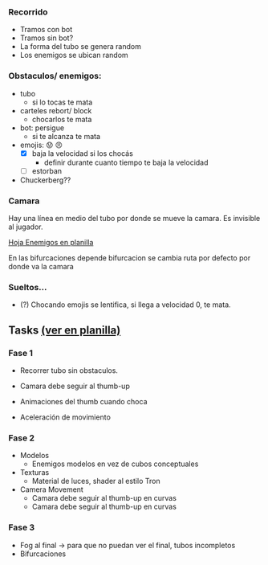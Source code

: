 ### Recorrido

* Tramos con bot
* Tramos sin bot?
* La forma del tubo se genera random
* Los enemigos se ubican random

### Obstaculos/ enemigos:

* tubo
  * si lo tocas te mata
* carteles rebort/ block
  * chocarlos te mata
* bot: persigue
  * si te alcanza te mata
* emojis: :worried:  :angry:
  - [x] baja la velocidad si los chocás
     * definir durante cuanto tiempo te baja la velocidad
  - [ ] estorban 
* Chuckerberg??



### Camara

Hay una línea en medio del tubo por donde se mueve la camara. Es invisible al jugador.

[Hoja Enemigos en planilla](https://docs.google.com/spreadsheets/d/1tvaoEQuVQwzSrRB5Hg3F3912v-NKvN6Kh1BI_phTjEI/edit?ts=5a6caecb#gid=0)

En las bifurcaciones depende bifurcacion se cambia ruta por defecto por donde va la camara

### Sueltos...

* (?) Chocando emojis se lentifica, si llega a velocidad 0, te mata.


## Tasks [(ver en planilla)](https://docs.google.com/spreadsheets/d/1tvaoEQuVQwzSrRB5Hg3F3912v-NKvN6Kh1BI_phTjEI/edit?ts=5a6caecb#gid=322119258)

### Fase 1

* Recorrer tubo sin obstaculos.
* Camara debe seguir al thumb-up

* Animaciones del thumb cuando choca
* Aceleración de movimiento

### Fase 2

* Modelos
  * Enemigos modelos en vez de cubos conceptuales
* Texturas
  * Material de luces, shader al estilo Tron
* Camera Movement
  * Camara debe seguir al thumb-up en curvas
  * Camara debe seguir al thumb-up en curvas

### Fase 3

* Fog al final -> para que no puedan ver el final, tubos incompletos
* Bifurcaciones
